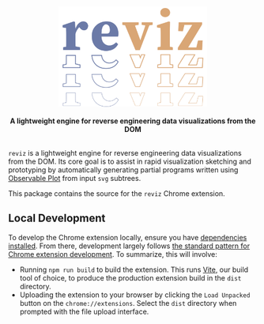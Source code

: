 <div align="center">
  <img
    src="https://raw.githubusercontent.com/parkerziegler/reviz/main/assets/reviz-logo.svg"
    alt="reviz"
    width="300"
  />
  <br />
  <br />     
  <strong>
    A lightweight engine for reverse engineering data visualizations from the DOM
  </strong>
  <br />
  <br />
</div>

`reviz` is a lightweight engine for reverse engineering data visualizations from the DOM. Its core goal is to assist in rapid visualization sketching and prototyping by automatically generating partial programs written using [Observable Plot](https://observablehq.com/@observablehq/plot) from input `svg` subtrees.

This package contains the source for the `reviz` Chrome extension.

## Local Development

To develop the Chrome extension locally, ensure you have [dependencies installed](../../CONTRIBUTING.md#local-development). From there, development largely follows [the standard pattern for Chrome extension development](https://developer.chrome.com/docs/extensions/mv3/getstarted/development-basics/). To summarize, this will involve:

- Running `npm run build` to build the extension. This runs [Vite](https://vitejs.dev/), our build tool of choice, to produce the production extension build in the `dist` directory.
- Uploading the extension to your browser by clicking the `Load Unpacked` button on the `chrome://extensions`. Select the `dist` directory when prompted with the file upload interface.